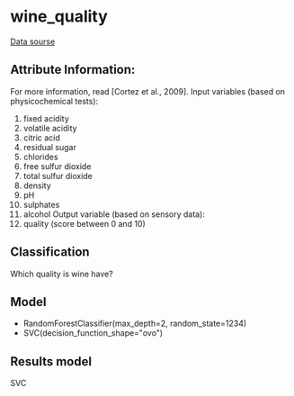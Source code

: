 # wine_quality

[Data sourse](https://www.kaggle.com/datasets/rajyellow46/wine-quality/)

## Attribute Information:

For more information, read [Cortez et al., 2009]. 
Input variables (based on physicochemical tests): 
1. fixed acidity 
2. volatile acidity 
3. citric acid 
4. residual sugar 
5. chlorides 
6. free sulfur dioxide 
7. total sulfur dioxide 
8. density 
9. pH 
10. sulphates 
11. alcohol 
Output variable (based on sensory data): 
12. quality (score between 0 and 10)


## Classification
Which quality is wine have?

## Model
- RandomForestClassifier(max_depth=2, random_state=1234)
- SVC(decision_function_shape="ovo")

## Results model
SVC
 

 

